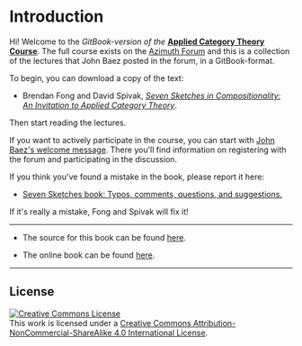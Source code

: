 # Introduction
Hi! Welcome to the *GitBook-version of the*  **[Applied Category Theory Course](https://johncarlosbaez.wordpress.com/2018/03/26/seven-sketches-in-compositionality/)**. The full course exists on the [Azimuth Forum](https://forum.azimuthproject.org/categories/applied-category-theory-course) and this is a collection of the lectures that John Baez posted in the forum, in a GitBook-format.

To begin, you can download a copy of the text:

* Brendan Fong and David Spivak, _[Seven Sketches in Compositionality: An Invitation to Applied Category Theory](http://math.mit.edu/~dspivak/teaching/sp18/7Sketches.pdf)_. 

Then start reading the lectures.

If you want to actively participate in the course, you can start with
[John Baez's welcome
message](https://forum.azimuthproject.org/discussion/1717/welcome-to-the-applied-category-theory-course/p1). There
you'll find information on registering with the forum and
participating in the discussion.

If you think you've found a mistake in the book, please report it
here:

* [Seven Sketches book: Typos, comments, questions, and suggestions.](https://docs.google.com/document/d/160G9OFcP5DWT8Stn7TxdVx83DJnnf7d5GML0_FOD5Wg/edit)

If it's really a mistake, Fong and Spivak will fix it!

---

- The source for this book can be found [here](https://github.com/rabuf/applied-category-theory).

- The online book can be found  [here](https://rabuf.github.io/applied-category-theory/).

---
## License
<a rel="license" href="http://creativecommons.org/licenses/by-nc-sa/4.0/"><img alt="Creative Commons License" style="border-width:0" src="https://i.creativecommons.org/l/by-nc-sa/4.0/88x31.png" /></a><br />This work is licensed under a <a rel="license" href="http://creativecommons.org/licenses/by-nc-sa/4.0/">Creative Commons Attribution-NonCommercial-ShareAlike 4.0 International License</a>.
